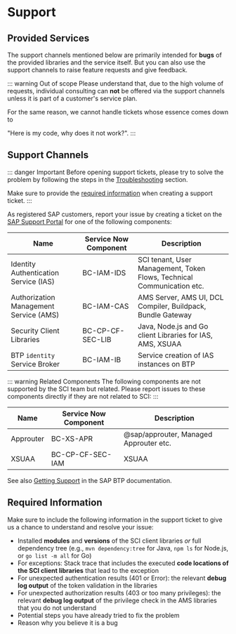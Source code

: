 # Support

## Provided Services
The support channels mentioned below are primarily intended for **bugs** of the provided libraries and the service itself.
But you can also use the support channels to raise feature requests and give feedback.

::: warning Out of scope
Please understand that, due to the high volume of requests, individual consulting can **not** be offered via the support channels unless it is part of a customer's service plan.

For the same reason, we cannot handle tickets whose essence comes down to

"Here is my code, why does it not work?".
:::


## Support Channels

::: danger Important
Before opening support tickets, please try to solve the problem by following the steps in the [Troubleshooting](./Troubleshooting.md) section.

Make sure to provide the [required information](#required-information) when creating a support ticket.
:::

As registered SAP customers, report your issue by creating a ticket on the [SAP Support Portal](https://support.sap.com/en/index.html) for one of the following components:

| Name                                    | Service Now Component | Description                                                                                 |
| ----------------------------------------|-----------------------|---------------------------------------------------------------------------------------------|
| Identity Authentication Service (IAS)   | BC-IAM-IDS            | SCI tenant, User Management, Token Flows, Technical Communication etc.                      |
| Authorization Management Service (AMS)  | BC-IAM-CAS            | AMS Server, AMS UI, DCL Compiler, Buildpack, Bundle Gateway                                 |
| Security Client Libraries               | BC-CP-CF-SEC-LIB      | Java, Node.js and Go client Libraries for IAS, AMS, XSUAA                                   |
| BTP `identity` Service Broker           | BC-IAM-IB             | Service creation of IAS instances on BTP                                                    | 

::: warning Related Components
The following components are not supported by the SCI team but related. Please report issues to these components directly if they are not related to SCI:
:::

| Name                                  | Service Now Component | Description                            |
|---------------------------------------|-----------------------|----------------------------------------|
| Approuter                             | BC-XS-APR             | @sap/approuter, Managed Approuter etc. |
| XSUAA                                 | BC-CP-CF-SEC-IAM      | XSUAA                                  |   


See also [Getting Support](https://help.sap.com/docs/btp/sap-business-technology-platform/btp-getting-support) in the SAP BTP documentation.

## Required Information

Make sure to include the following information in the support ticket to give us a chance to understand and resolve your issue:

- Installed **modules** and **versions** of the SCI client libraries *or* full dependency tree (e.g., `mvn dependency:tree` for Java, `npm ls` for Node.js, or `go list -m all` for Go)
- For exceptions: Stack trace that includes the executed **code locations of the SCI client libraries** that lead to the exception
- For unexpected authentication results (401 or Error): the relevant **debug log output** of the token validation in the libraries
- For unexpected authorization results (403 or too many privileges): the relevant **debug log output** of the privilege check in the AMS libraries that you do not understand
- Potential steps you have already tried to fix the problem
- Reason why you believe it is a bug